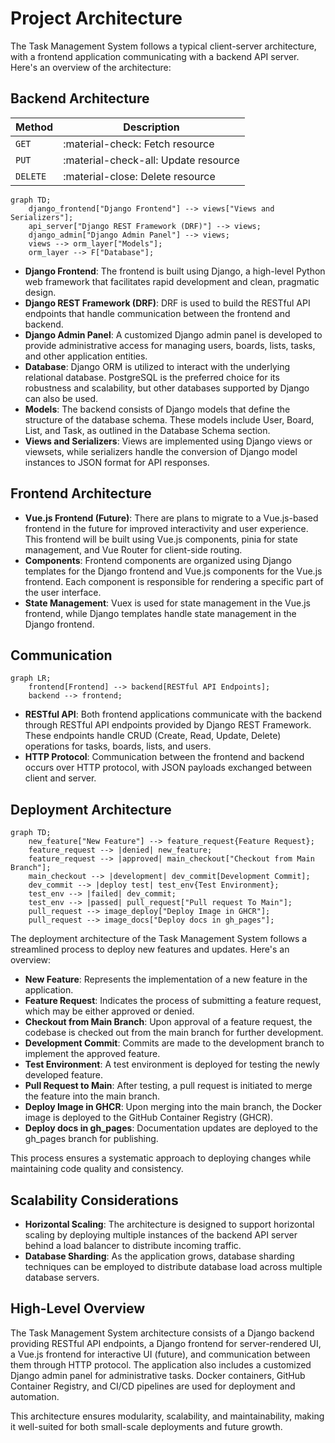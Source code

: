 # Project Architecture

The Task Management System follows a typical client-server architecture, with a frontend application communicating with a backend API server. Here's an overview of the architecture:

## Backend Architecture

| Method   | Description                          |
| -------- | ------------------------------------ |
| `GET`    | :material-check: Fetch resource      |
| `PUT`    | :material-check-all: Update resource |
| `DELETE` | :material-close: Delete resource     |

```mermaid
graph TD;
    django_frontend["Django Frontend"] --> views["Views and Serializers"];
    api_server["Django REST Framework (DRF)"] --> views;
    django_admin["Django Admin Panel"] --> views;
    views --> orm_layer["Models"];
    orm_layer --> F["Database"];

```

- **Django Frontend**: The frontend is built using Django, a high-level Python web framework that facilitates rapid development and clean, pragmatic design.
- **Django REST Framework (DRF)**: DRF is used to build the RESTful API endpoints that handle communication between the frontend and backend.
- **Django Admin Panel**: A customized Django admin panel is developed to provide administrative access for managing users, boards, lists, tasks, and other application entities.
- **Database**: Django ORM is utilized to interact with the underlying relational database. PostgreSQL is the preferred choice for its robustness and scalability, but other databases supported by Django can also be used.
- **Models**: The backend consists of Django models that define the structure of the database schema. These models include User, Board, List, and Task, as outlined in the Database Schema section.
- **Views and Serializers**: Views are implemented using Django views or viewsets, while serializers handle the conversion of Django model instances to JSON format for API responses.

## Frontend Architecture

- **Vue.js Frontend (Future)**: There are plans to migrate to a Vue.js-based frontend in the future for improved interactivity and user experience. This frontend will be built using Vue.js components, pinia for state management, and Vue Router for client-side routing.
- **Components**: Frontend components are organized using Django templates for the Django frontend and Vue.js components for the Vue.js frontend. Each component is responsible for rendering a specific part of the user interface.
- **State Management**: Vuex is used for state management in the Vue.js frontend, while Django templates handle state management in the Django frontend.

## Communication

```mermaid
graph LR;
    frontend[Frontend] --> backend[RESTful API Endpoints];
    backend --> frontend;
```

- **RESTful API**: Both frontend applications communicate with the backend through RESTful API endpoints provided by Django REST Framework. These endpoints handle CRUD (Create, Read, Update, Delete) operations for tasks, boards, lists, and users.
- **HTTP Protocol**: Communication between the frontend and backend occurs over HTTP protocol, with JSON payloads exchanged between client and server.

## Deployment Architecture

```mermaid
graph TD;
    new_feature["New Feature"] --> feature_request{Feature Request};
    feature_request --> |denied| new_feature;
    feature_request --> |approved| main_checkout["Checkout from Main Branch"];
    main_checkout --> |development| dev_commit[Development Commit];
    dev_commit --> |deploy test| test_env{Test Environment};
    test_env --> |failed| dev_commit;
    test_env --> |passed| pull_request["Pull request To Main"];
    pull_request --> image_deploy["Deploy Image in GHCR"];
    pull_request --> image_docs["Deploy docs in gh_pages"];
```

The deployment architecture of the Task Management System follows a streamlined process to deploy new features and updates. Here's an overview:

- **New Feature**: Represents the implementation of a new feature in the application.
- **Feature Request**: Indicates the process of submitting a feature request, which may be either approved or denied.
- **Checkout from Main Branch**: Upon approval of a feature request, the codebase is checked out from the main branch for further development.
- **Development Commit**: Commits are made to the development branch to implement the approved feature.
- **Test Environment**: A test environment is deployed for testing the newly developed feature.
- **Pull Request to Main**: After testing, a pull request is initiated to merge the feature into the main branch.
- **Deploy Image in GHCR**: Upon merging into the main branch, the Docker image is deployed to the GitHub Container Registry (GHCR).
- **Deploy docs in gh_pages**: Documentation updates are deployed to the gh_pages branch for publishing.

This process ensures a systematic approach to deploying changes while maintaining code quality and consistency.

## Scalability Considerations

- **Horizontal Scaling**: The architecture is designed to support horizontal scaling by deploying multiple instances of the backend API server behind a load balancer to distribute incoming traffic.
- **Database Sharding**: As the application grows, database sharding techniques can be employed to distribute database load across multiple database servers.

## High-Level Overview

The Task Management System architecture consists of a Django backend providing RESTful API endpoints, a Django frontend for server-rendered UI, a Vue.js frontend for interactive UI (future), and communication between them through HTTP protocol. The application also includes a customized Django admin panel for administrative tasks. Docker containers, GitHub Container Registry, and CI/CD pipelines are used for deployment and automation.

This architecture ensures modularity, scalability, and maintainability, making it well-suited for both small-scale deployments and future growth.
